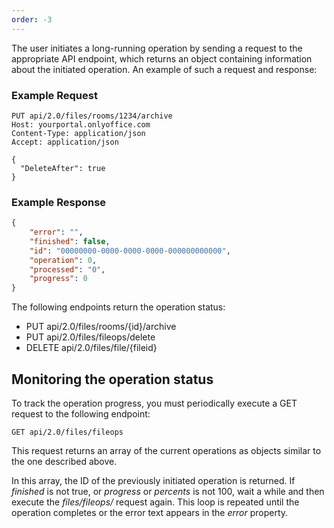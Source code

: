 ```yaml
---
order: -3
---
```


The user initiates a long-running operation by sending a request to the appropriate API endpoint, which returns an object containing information about the initiated operation. An example of such a request and response:

### Example Request

``` http
PUT api/2.0/files/rooms/1234/archive
Host: yourportal.onlyoffice.com
Content-Type: application/json
Accept: application/json

{
  "DeleteAfter": true
}
```

### Example Response

``` json
{
    "error": "",
    "finished": false,
    "id": "00000000-0000-0000-0000-000000000000",
    "operation": 0,
    "processed": "0",
    "progress": 0
}
```

The following endpoints return the operation status:

* PUT api/2.0/files/rooms/{id}/archive
* PUT api/2.0/files/fileops/delete
* DELETE api/2.0/files/file/{fileid}

## Monitoring the operation status

To track the operation progress, you must periodically execute a GET request to the following endpoint:

``` http
GET api/2.0/files/fileops
```

This request returns an array of the current operations as objects similar to the one described above.

In this array, the ID of the previously initiated operation is returned. If *finished* is not true, or *progress* or *percents* is not 100, wait a while and then execute the *files/fileops/* request again. This loop is repeated until the operation completes or the error text appears in the *error* property.
